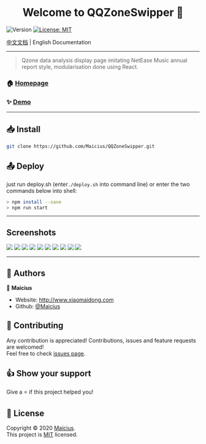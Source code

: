 <h1 align="center">Welcome to QQZoneSwipper 👋</h1>
<p>
  <img alt="Version" src="https://img.shields.io/badge/version-Not--finished-blue.svg?cacheSeconds=2592000" />
  <a href="https://github.com/Maicius/QQZoneSwipper/blob/master/LICENSE" target="_blank">
    <img alt="License: MIT" src="https://img.shields.io/badge/License-MIT-yellow.svg" />
  </a>
</p>

[中文文档](https://github.com/Maicius/QQZoneSwipper/blob/master/README.md) | English Documentation

---

> Qzone data analysis display page imitating NetEase Music annual report style, modularisation done using React. 

### 🏠 [Homepage](https://github.com/Maicius/QQZoneSwipper)

### ✨ [Demo](http://qq.xiaomaidong.com/)

---

## 📥 Install

```sh
git clone https://github.com/Maicius/QQZoneSwipper.git
```

## 📤 Deploy

just run deploy.sh (enter`./deploy.sh` into command line) or enter the two commands below into shell: 

```sh
> npm install --save
> npm run start
```

---

## Screenshots

![](./image/P1.jpg)
![](./image/P2.jpg)
![](./image/P3.jpg)
![](./image/P4.jpg)
![](./image/P5.jpg)
![](./image/P6.jpg)
![](./image/P7.jpg)
![](./image/P8.jpg)
![](./image/P9.jpg)
![](./image/P10.jpg)

---

## 👥 Authors

👤 **Maicius**

* Website: http://www.xiaomaidong.com
* Github: [@Maicius](https://github.com/Maicius)

## 🤝 Contributing

Any contribution is appreciated! Contributions, issues and feature requests are welcomed!<br />Feel free to check [issues page](https://github.com/Maicius/QQZoneSwipper/issues). 

## 👍 Show your support

Give a ⭐️ if this project helped you! 

## 📝 License

Copyright © 2020 [Maicius](https://github.com/Maicius).<br/>
This project is [MIT](https://github.com/Maicius/QQZoneSwipper/blob/master/LICENSE) licensed.

